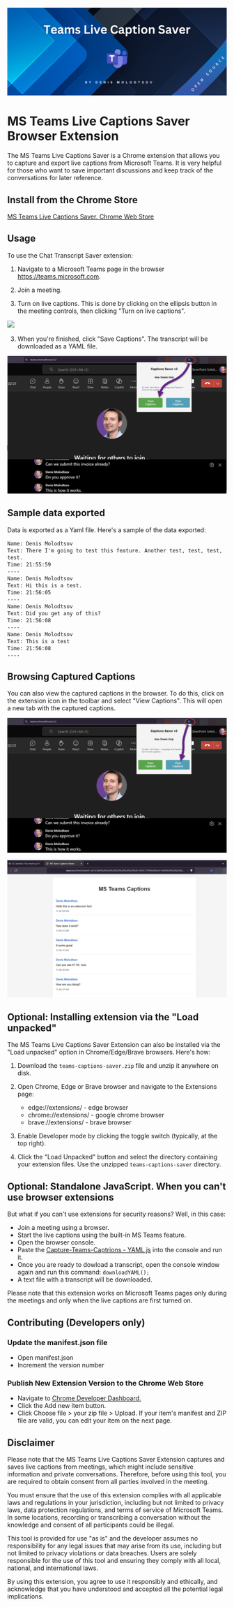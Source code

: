 ![](IMG/logo.png)

# MS Teams Live Captions Saver Browser Extension

The MS Teams Live Captions Saver is a Chrome extension that allows you to capture and export live captions from Microsoft Teams. It is very helpful for those who want to save important discussions and keep track of the conversations for later reference.

## Install from the Chrome Store

[MS Teams Live Captions Saver. Chrome Web Store](https://chromewebstore.google.com/detail/ms-teams-live-captions-sa/admggdkgfaifbniocphilidmpjbfldjc?pli=1)

## Usage

To use the Chat Transcript Saver extension:

1. Navigate to a Microsoft Teams page in the browser https://teams.microsoft.com.

2. Join a meeting.

3. Turn on live captions. This is done by clicking on the ellipsis button in the meeting controls, then clicking "Turn on live captions".

![](IMG/1.png)

3. When you're finished, click "Save Captions". The transcript will be downloaded as a YAML file.

![](IMG/4.png)



## Sample data exported

Data is exported as a Yaml file. Here's a sample of the data exported:

```
Name: Denis Molodtsov
Text: There I'm going to test this feature. Another test, test, test, test.
Time: 21:55:59
----
Name: Denis Molodtsov
Text: Hi this is a test.
Time: 21:56:05
----
Name: Denis Molodtsov
Text: Did you get any of this?
Time: 21:56:08
----
Name: Denis Molodtsov
Text: This is a test
Time: 21:56:08
----
```

## Browsing Captured Captions

You can also view the captured captions in the browser. To do this, click on the extension icon in the toolbar and select "View Captions". This will open a new tab with the captured captions.

![alt text](IMG/7.png)

![alt text](IMG/6.png)


## Optional: Installing extension via the "Load unpacked"
The MS Teams Live Captions Saver Extension can also be installed via the "Load unpacked" option in Chrome/Edge/Brave browsers. Here's how:

1. Download the `teams-captions-saver.zip` file and unzip it anywhere on disk.

2. Open Chrome, Edge or Brave browser  and navigate to the Extensions page:
   - edge://extensions/ -  edge browser
   - chrome://extensions/ -  google chrome browser
   - brave://extensions/ -  brave browser


3. Enable Developer mode by clicking the toggle switch (typically, at the top right).

4. Click the "Load Unpacked" button and select the directory containing your extension files. Use the unzipped `teams-captions-saver` directory.


## Optional: Standalone JavaScript. When you can't use browser extensions
But what if you can't use extensions for security reasons? Well, in this case:
- Join a meeting using a browser.
- Start the live captions using the built-in MS Teams feature.
- Open the browser console.
- Paste the [Capture-Teams-Captrions - YAML.js](https://github.com/Zerg00s/Live-Captions-Saver/blob/master/Standalone-scripts/Capture-Teams-Captrions%20-%20YAML.js) into the console and run it.
- Once you are ready to dowload a transcript, open the console window again and run this command: `downloadYAML();`
- A text file with a transcript will be downloaded.

Please note that this extension works on Microsoft Teams pages only during the meetings and only when the live captions are first turned on.

## Contributing (Developers only)

### Update the manifest.json file
- Open manifest.json
- Increment the version number

### Publish New Extension Version to the Chrome Web Store
- Navigate to [Chrome Developer Dashboard.](https://chrome.google.com/webstore/devconsole])
- Click the Add new item button.
- Click Choose file > your zip file > Upload. If your item's manifest and ZIP file are valid, you can edit your item on the next page.

## Disclaimer

Please note that the MS Teams Live Captions Saver Extension captures and saves live captions from meetings, which might include sensitive information and private conversations. Therefore, before using this tool, you are required to obtain consent from all parties involved in the meeting. 

You must ensure that the use of this extension complies with all applicable laws and regulations in your jurisdiction, including but not limited to privacy laws, data protection regulations, and terms of service of Microsoft Teams. In some locations, recording or transcribing a conversation without the knowledge and consent of all participants could be illegal.

This tool is provided for use "as is" and the developer assumes no responsibility for any legal issues that may arise from its use, including but not limited to privacy violations or data breaches. Users are solely responsible for the use of this tool and ensuring they comply with all local, national, and international laws.

By using this extension, you agree to use it responsibly and ethically, and acknowledge that you have understood and accepted all the potential legal implications.
